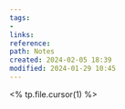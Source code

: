 ```yaml
---
tags: 
- 
links: 
reference: 
path: Notes
created: 2024-02-05 18:39
modified: 2024-01-29 10:45
---
```

<% tp.file.cursor(1) %>

